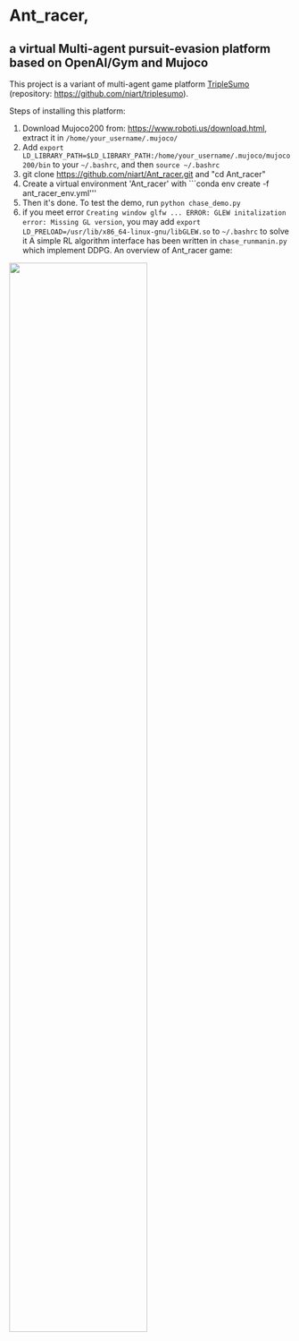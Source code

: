 # Ant_racer, 
## a virtual Multi-agent pursuit-evasion platform based on OpenAI/Gym and Mujoco
This project is a variant of multi-agent game platform [TripleSumo](https://link.springer.com/chapter/10.1007/978-3-031-15908-4_15) (repository: https://github.com/niart/triplesumo). 

Steps of installing this platform:
1. Download Mujoco200 from: https://www.roboti.us/download.html, extract it in 
   ```/home/your_username/.mujoco/ ```
2. Add ```export LD_LIBRARY_PATH=$LD_LIBRARY_PATH:/home/your_username/.mujoco/mujoco200/bin``` to your ```~/.bashrc```, and then ```source ~/.bashrc```
3. git clone https://github.com/niart/Ant_racer.git and "cd Ant_racer"
4. Create a virtual environment 'Ant_racer' with ```conda env create -f ant_racer_env.yml''' 
5. Then it's done. To test the demo, run ```python chase_demo.py```
6. if you meet error ```Creating window glfw ... ERROR: GLEW initalization error: Missing GL version```, you may add ```export LD_PRELOAD=/usr/lib/x86_64-linux-gnu/libGLEW.so``` to ```~/.bashrc``` to solve it
A simple RL algorithm interface has been written in ```chase_runmanin.py``` which implement DDPG.
An overview of Ant_racer game:

<img src="https://github.com/niart/Ant_racer/blob/e65aa00da53000029a892883fec9e51d56977933/Screenshot%20from%202023-03-26%2001-01-37.png" width=70% height=70%>
